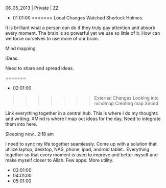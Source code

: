 06_05_2013 | Private | ZZ 
* 01:01:00
<<<<<<< Local Changes
Watched Sherlock Holmes.

It is brilliant what a person can do if they truly pay attention and absorb every moment. The brain is so powerful yet we use so little of it. How can we force ourselves to use more of our brain.

Mind mapping. 

IDeas.

Need to share and spread ideas. 

=======
* 02:01:00
>>>>>>> External Changes
Looking into mindmap
Creating map
Xmind

Link everything together in a central hub.
This is where I do my thoughts and writing.
XMind is where I map out ideas for the day.
Need to integrate them into here. 

Sleeping now.. 2:18 am

I need to sync my life together seamlessly. Come up with a solution that utilize laptop, desktop, NAS, phone, ipad, android tablet.. Everything together so that every moment is used to improve and better myself and make myself closer to Allah. Few apps. More utility. 
* 03:01:00
* 04:01:00
* 05:01:00
